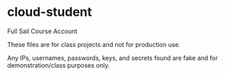 # cloud-student
Full Sail Course Account

These files are for class projects and not for production use.

Any IPs, usernames, passwords, keys, and secrets found are fake and for demonstration/class purposes only. 
